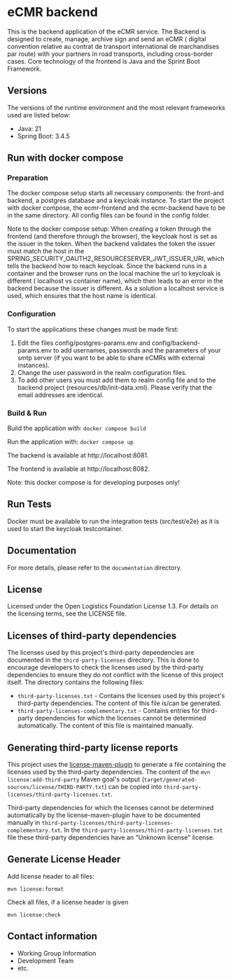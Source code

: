 # eCMR backend

This is the backend application of the eCMR service. The Backend is designed to create, manage, archive sign and send an
eCMR ( digital convention relative au contrat de transport international de marchandises par route) with your partners
in road transports, including cross-border cases.
Core technology of the frontend is Java and the Sprint Boot Framework.

## Versions

The versions of the runtime environment and the most relevant frameworks used are listed below:

* Java: 21
* Spring Boot: 3.4.5


## Run with docker compose

### Preparation
The docker compose setup starts all necessary components: the front-and backend, a postgres database and a keycloak instance.
To start the project with docker compose, the ecmr-frontend and the ecmr-backend have to be in the same directory.
All config files can be found in the config folder.

Note to the docker compose setup: When creating a token through the frontend (and therefore through the browser), the keycloak host is set as the issuer in the token.
When the backend validates the token the issuer must match the host in the
SPRING_SECURITY_OAUTH2_RESOURCESERVER_JWT_ISSUER_URI, which tells the backend how to reach keycloak.
Since the backend runs in a container and the browser runs on the local machine the url to keycloak is different (
localhost vs container name), which then leads to an error in the backend because the issuer is different.
As a solution a localhost service is used, which ensures that the host name is identical.

### Configuration
To start the applications these changes must be made first:

1. Edit the files config/postgres-params.env and config/backend-params.env to add usernames, passwords and
the parameters of your smtp server (if you want to be able to share eCMRs with external instances).
2. Change the user password in the realm configuration files.
3. To add other users you must add them to realm config file and to the backend project (resources/db/init-data.xml). Please verify that the email addresses are identical.

### Build & Run
Build the application with: ```docker compose build```

Run the application with: ```docker compose up```

The backend is available at http://localhost:8081.

The frontend is available at http://localhost:8082.

Note: this docker compose is for developing purposes only!

## Run Tests
Docker must be available to run the integration tests (src/test/e2e) as it is used to start the keycloak testcontainer.

## Documentation

For more details, please refer to the `documentation` directory.

## License
Licensed under the Open Logistics Foundation License 1.3.
For details on the licensing terms, see the LICENSE file.

## Licenses of third-party dependencies

The licenses used by this project's third-party dependencies are documented in the `third-party-licenses` directory.
This is done to encourage developers to check the licenses used by the third-party dependencies to ensure they do not conflict with the license of
this project itself.
The directory contains the following files:

* `third-party-licenses.txt` - Contains the licenses used by this project's third-party dependencies.
  The content of this file is/can be generated.
* `third-party-licenses-complementary.txt` - Contains entries for third-party dependencies for which the licenses cannot be determined automatically.
  The content of this file is maintained manually.

## Generating third-party license reports

This project uses the [license-maven-plugin](https://github.com/mojohaus/license-maven-plugin) to generate a file containing the licenses used by the
third-party dependencies.
The content of the `mvn license:add-third-party` Maven goal's output (`target/generated-sources/license/THIRD-PARTY.txt`) can be copied
into `third-party-licenses/third-party-licenses.txt`.

Third-party dependencies for which the licenses cannot be determined automatically by the license-maven-plugin have to be documented manually
in `third-party-licenses/third-party-licenses-complementary.txt`.
In the `third-party-licenses/third-party-licenses.txt` file these third-party dependencies have an "Unknown license" license.

## Generate License Header

Add license header to all files:

    mvn license:format

Check all files, if a license header is given

    mvn license:check

## Contact information
  * Working Group Information
  * Development Team
  * etc.

